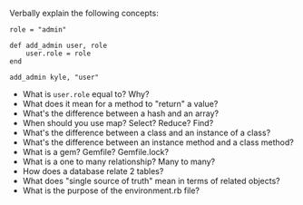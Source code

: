 Verbally explain the following concepts:

```
role = "admin"

def add_admin user, role
    user.role = role
end

add_admin kyle, "user"
```

* What is `user.role` equal to? Why?
* What does it mean for a method to "return" a value?
* What's the difference between a hash and an array?
* When should you use map? Select? Reduce? Find?
* What's the difference between a class and an instance of a class?
* What's the difference between an instance method and a class method?
* What is a gem? Gemfile? Gemfile.lock?
* What is a one to many relationship? Many to many?
* How does a database relate 2 tables?
* What does "single source of truth" mean in terms of related objects?
* What is the purpose of the environment.rb file?
